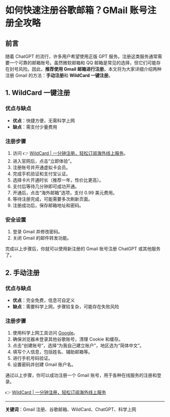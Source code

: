# 如何快速注册谷歌邮箱？GMail 账号注册全攻略

## 前言

随着 ChatGPT 的流行，许多用户希望使用正版 GPT 服务。注册这类服务通常需要一个可靠的邮箱账号。虽然微软邮箱和 QQ 邮箱是常见的选择，但它们可能存在封号风险。因此，**推荐使用 Gmail 邮箱进行注册**。本文将为大家详细介绍两种注册 Gmail 的方法：**手动注册**和 **WildCard 一键注册**。

## 1. WildCard 一键注册

### 优点与缺点

- **优点**：快捷方便，无需科学上网
- **缺点**：需支付少量费用

### 注册步骤

1. 访问 👉 [WildCard | 一分钟注册，轻松订阅海外线上服务](https://bbtdd.com/WildCard)。
2. 进入官网后，点击“立即体验”。
3. 注册账号并开通虚拟卡会员。
4. 完成手机验证和支付宝认证。
5. 选择卡片开通时长（推荐一年，性价比更高）。
6. 支付后等待几分钟即可成功开通。
7. 开通后，点击“海外邮箱”选项，支付 0.99 美元费用。
8. 等待注册完成，可能需要多次刷新页面。
9. 注册成功后，保存邮箱地址和密码。

### 安全设置

1. 登录 Gmail 并修改密码。
2. 关闭 Gmail 的邮件转发功能。

完成以上步骤后，你就可以使用新注册的 Gmail 账号注册 ChatGPT 或其他服务了。

## 2. 手动注册

### 优点与缺点

- **优点**：完全免费，信息可自定义
- **缺点**：需要科学上网，步骤较复杂，可能存在失败风险

### 注册步骤

1. 使用科学上网工具访问 [Google](http://google.com.hk/)。
2. 确保浏览器未登录其他谷歌账号，清理 Cookie 和缓存。
3. 点击“创建账号”，选择“为我自己建立账户”，地区选为“简体中文”。
4. 填写个人信息，包括姓名、辅助邮箱等。
5. 进行手机号码验证。
6. 设置密码并创建 Gmail 账户名。

通过以上步骤，你可以成功注册一个 Gmail 账号，用于各种在线服务的注册和登录。

👉 [WildCard | 一分钟注册，轻松订阅海外线上服务](https://bbtdd.com/WildCard)

---

**关键词**：Gmail 注册、谷歌邮箱、WildCard、ChatGPT、科学上网